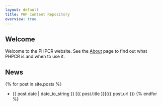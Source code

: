 ```yaml
---
layout: default
title: PHP Content Repository
overview: true
---
```


## Welcome

Welcome to the PHPCR website. See the [About](/about) page to find out what PHPCR is and when
to use it.

## News

{% for post in site.posts %}
- {{ post.date | date_to_string }} [{{ post.title }}]({{ post.url }})
{% endfor %}
